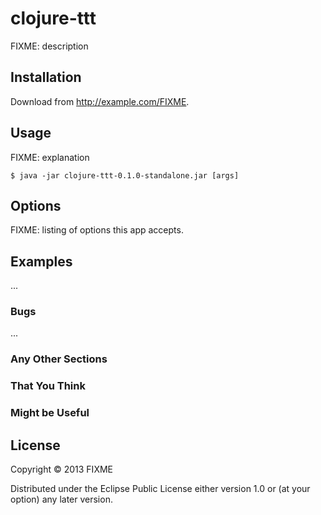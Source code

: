 # clojure-ttt

FIXME: description

## Installation

Download from http://example.com/FIXME.

## Usage

FIXME: explanation

    $ java -jar clojure-ttt-0.1.0-standalone.jar [args]

## Options

FIXME: listing of options this app accepts.

## Examples

...

### Bugs

...

### Any Other Sections
### That You Think
### Might be Useful

## License

Copyright © 2013 FIXME

Distributed under the Eclipse Public License either version 1.0 or (at
your option) any later version.
